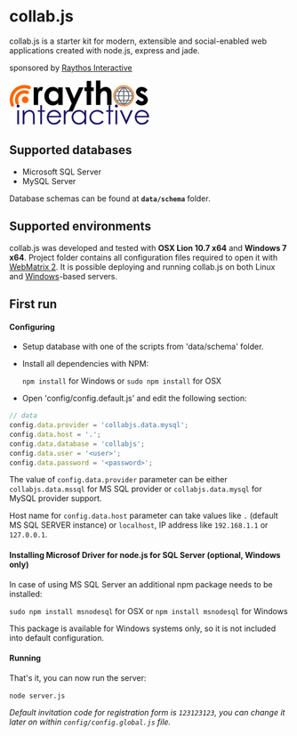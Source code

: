 collab.js
=========

collab.js is a starter kit for modern, extensible and social-enabled web applications created with node.js, express and jade.

sponsored by  [Raythos Interactive](http://raythos.com/)

![Raythos Interactive](public/images/raythos.png)

## Supported databases

- Microsoft SQL Server
- MySQL Server

Database schemas can be found at **```data/schema```** folder.

## Supported environments

collab.js was developed and tested with **OSX Lion 10.7 x64** and **Windows 7 x64**. Project folder contains all configuration files required to open it with [WebMatrix 2](http://www.microsoft.com/web/webmatrix/). It is possible deploying and running collab.js on both Linux and [Windows](http://goo.gl/Pn44P)-based servers.

## First run

#### Configuring

* Setup database with one of the scripts from 'data/schema' folder.
* Install all dependencies with NPM:

  ```npm install``` for Windows or ```sudo npm install``` for OSX

* Open 'config/config.default.js' and edit the following section:

```javascript
// data
config.data.provider = 'collabjs.data.mysql';
config.data.host = '.';
config.data.database = 'collabjs';
config.data.user = '<user>';
config.data.password = '<password>';
```
The value of ```config.data.provider``` parameter can be either ```collabjs.data.mssql``` for MS SQL provider or ```collabjs.data.mysql``` for MySQL provider support.

Host name for ```config.data.host``` parameter can take values like ```.``` (default MS SQL SERVER instance) or ```localhost```, IP address like ```192.168.1.1``` or ```127.0.0.1```.

#### Installing Microsof Driver for node.js for SQL Server (optional, Windows only)

In case of using MS SQL Server an additional npm package needs to be installed:

```sudo npm install msnodesql``` for OSX or ```npm install msnodesql``` for Windows

This package is available for Windows systems only, so it is not included into default configuration.

#### Running

That's it, you can now run the server:

```node server.js```

*Default invitation code for registration form is ```123123123```, you can change it later on within ```config/config.global.js``` file.*
